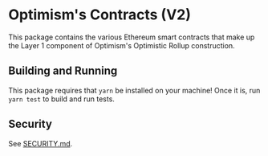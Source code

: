 # Optimism's Contracts (V2)

This package contains the various Ethereum smart contracts that make up the Layer 1 component of Optimism's Optimistic Rollup construction.

## Building and Running

This package requires that `yarn` be installed on your machine!  Once it is, run `yarn test` to build and run tests.

## Security

See [SECURITY.md](./SECURITY.md).
